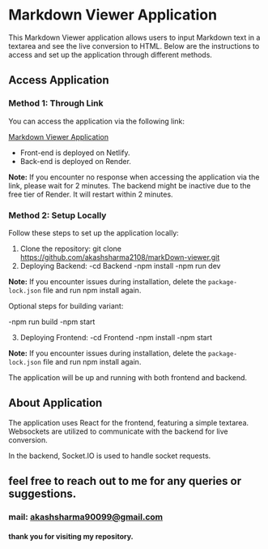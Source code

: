 # Markdown Viewer Application

This Markdown Viewer application allows users to input Markdown text in a textarea and see the live conversion to HTML. Below are the instructions to access and set up the application through different methods.

## Access Application

### Method 1: Through Link

You can access the application via the following link:

[Markdown Viewer Application](https://markdownviewer-akashsharma.netlify.app/)

- Front-end is deployed on Netlify.
- Back-end is deployed on Render.

**Note:** If you encounter no response when accessing the application via the link, please wait for 2 minutes. The backend might be inactive due to the free tier of Render. It will restart within 2 minutes.

### Method 2: Setup Locally

Follow these steps to set up the application locally:

1. Clone the repository: git clone https://github.com/akashsharma2108/markDown-viewer.git
2. Deploying Backend:
    -cd Backend
    -npm install
    -npm run dev


**Note:** If you encounter issues during installation, delete the `package-lock.json` file and run npm install again.

Optional steps for building variant:
   
   -npm run build
   -npm start


3. Deploying Frontend:
    -cd Frontend
    -npm install
    -npm start


**Note:** If you encounter issues during installation, delete the `package-lock.json` file and run npm install again.

The application will be up and running with both frontend and backend.

## About Application

The application uses React for the frontend, featuring a simple textarea. Websockets are utilized to communicate with the backend for live conversion.

In the backend, Socket.IO is used to handle socket requests.

## feel free to reach out to me for any queries or suggestions.
### mail: akashsharma90099@gmail.com
#### thank you for visiting my repository.
```

